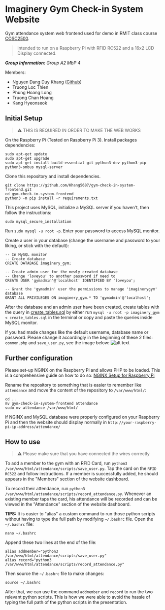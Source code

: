 
# Imaginery Gym Check-in System Website

Gym attendance system web frontend used for demo in RMIT class course [COSC2500](https://rmit.instructure.com/courses/113615).

> Intended to run on a Raspberry Pi with RFID RC522 and a 16x2 LCD
> Display connected.

***Group Information:*** *Group A2 MbP 4*

Members:
- Nguyen Dang Duy Khang ([Github](https://github.com/Khang5687))
- Truong Loc Thien
- Phung Hoang Long
- Truong Chan Hoang
- Kang Hyeonseok

## Initial Setup
> ⚠️ THIS IS REQUIRED IN ORDER TO MAKE THE WEB WORKS

On the Raspberry Pi (Tested on Raspberry Pi 3). Install packages dependencies:
```
sudo apt-get update
sudo apt-get upgrade
sudo apt-get install build-essential git python3-dev python3-pip python3-smbus mysql-server 
```
 
Clone this repository and install dependencies.
```
git clone https://github.com/Khang5687/gym-check-in-system-frontend.git
cd gym-check-in-system-frontend
python3 -m pip install -r requirements.txt
```
This project uses MySQL, initialize a MySQL server if you haven't, then follow the instructions:
```
sudo mysql_secure_installation
```
Run `sudo mysql -u root -p`. Enter your password to access MySQL monitor.

Create a user in your database (change the username and password to your liking, or stick with the default):
```
-- In MySQL monitor
-- Create database 
CREATE DATABASE imaginery_gym;

-- Create admin user for the newly created database
-- Change 'loveyou' to another password if need to
CREATE USER 'gymadmin'@'localhost' IDENTIFIED BY 'loveyou';

-- Grant the 'gymadmin' user the permissions to manage 'imaginerygym' database
GRANT ALL PRIVILEGES ON imaginery_gym.* TO 'gymadmin'@'localhost';
``` 
After the database and an admin user have been created, create tables with the query in [create_tables.sql](https://github.com/Khang5687/gym-check-in-system-frontend/blob/master/create_tables.sql) by either run `mysql -u root -p imaginery_gym < create_tables.sql` in the terminal or copy and paste the queries inside MySQL monitor.

If you had made changes like the default username, database name or password. Please change it accordingly in the beginning of these 2 files: `common.php` and `save_user.py`, see the image below:
![alt text](static/databaseconfig.png.png)
## Further configuration
Please set-up NGINX on the Raspberry Pi and allows PHP to be loaded. This is a comprehensive guide on how to do so: [NGINX Setup for Raspberry Pi](https://pimylifeup.com/raspberry-pi-nginx/)

Rename the repository to something that is easier to remember like `attendance` and move the content of the repository to `/var/www/html/`:
```
cd ..
mv gym-check-in-system-frontend attendance
sudo mv attendance /var/www/html/
```
If NGINX and MySQL database were properly configured on your Raspberry Pi and then the website should display normally in `http://your-raspberry-pi-ip-address/attendance/`

## How to use

>  ⚠️ Please make sure that you have connected the wires correctly

To add a member to the gym with an RFID Card, run `python3 /var/www/html/attendance/scripts/save_user.py`. Tap the card on the `RFID RC522` and follow instructions.
If a member is successfully added, he should appears in the "Members" section of the website dashboard.

To record their attendance, run `python3 /var/www/html/attendance/scripts/record_attendance.py`. Whenever an existing member taps the card, his attendance will be recorded and can be viewed in the "Attendance" section of the website dashboard.

**TIPS:**
It is easier to "alias" a custom command to run those python scripts without having to type the full path by modifying `~/.bashrc` file.
Open the `~/.bashrc` file:
```
nano ~/.bashrc
```
Append these two lines at the end of the file:
```
alias addmember="python3 /var/www/html/attendance/scripts/save_user.py" 
alias record="python3 /var/www/html/attendance/scripts/record_attendance.py"
```
Then source the `~/.bashrc` file to make changes:
```
source ~/.bashrc
```
After that, we can use the command `addmember` and `record` to run the two relevant python scripts. This is how we were able to avoid the hassle of typing the full path of the python scripts in the presentation.
